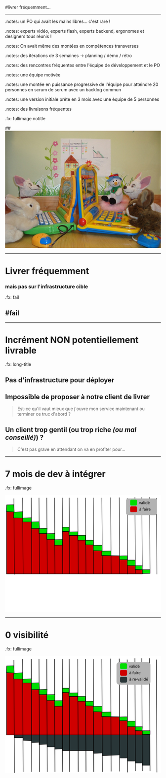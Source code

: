 #livrer fréquemment...

---

.notes: un PO qui avait les mains libres... c'est rare !

.notes: experts vidéo, experts flash, experts backend, ergonomes et designers tous réunis !

.notes: On avait même des montées en compétences transverses

.notes: des itérations de 3 semaines -> planning / démo / rétro

.notes: des rencontres fréquentes entre l'équipe de développement et le PO

.notes: une équipe motivée

.notes: une montée en puissance progressive de l'équipe pour atteindre 20 personnes en scrum de scrum avec un backlog commun

.notes: une version initiale prête en 3 mois avec une équipe de 5 personnes

.notes: des livraisons fréquentes

.fx: fullimage notitle

##![c'était merveilleux](images/merveilleux-small.jpg)

---

# Livrer fréquemment
### mais pas sur l'infrastructure cible
.fx: fail

## #fail


---

# Incrément **NON** potentiellement livrable

.fx: long-title

## Pas d'infrastructure pour déployer

## Impossible de proposer à notre client de livrer

> Est-ce qu'il vaut mieux que j'ouvre mon service maintenant ou terminer ce truc d'abord ?

## Un client trop gentil (ou trop riche *(ou mal conseillé)*) ?

> C'est pas grave en attendant on va en profiter pour...

---

# 7 mois de dev à intégrer

.fx: fullimage

![on a bien mesure l'avancement](images/welles.svg)

---

# 0 visibilité

.fx: fullimage

![on avait juste oublié un truc](images/welles-not-done.svg)

